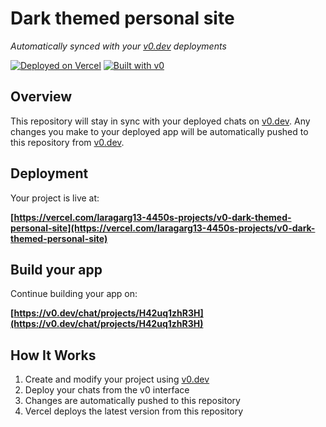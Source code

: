 # Dark themed personal site

*Automatically synced with your [v0.dev](https://v0.dev) deployments*

[![Deployed on Vercel](https://img.shields.io/badge/Deployed%20on-Vercel-black?style=for-the-badge&logo=vercel)](https://vercel.com/laragarg13-4450s-projects/v0-dark-themed-personal-site)
[![Built with v0](https://img.shields.io/badge/Built%20with-v0.dev-black?style=for-the-badge)](https://v0.dev/chat/projects/H42uq1zhR3H)

## Overview

This repository will stay in sync with your deployed chats on [v0.dev](https://v0.dev).
Any changes you make to your deployed app will be automatically pushed to this repository from [v0.dev](https://v0.dev).

## Deployment

Your project is live at:

**[https://vercel.com/laragarg13-4450s-projects/v0-dark-themed-personal-site](https://vercel.com/laragarg13-4450s-projects/v0-dark-themed-personal-site)**

## Build your app

Continue building your app on:

**[https://v0.dev/chat/projects/H42uq1zhR3H](https://v0.dev/chat/projects/H42uq1zhR3H)**

## How It Works

1. Create and modify your project using [v0.dev](https://v0.dev)
2. Deploy your chats from the v0 interface
3. Changes are automatically pushed to this repository
4. Vercel deploys the latest version from this repository